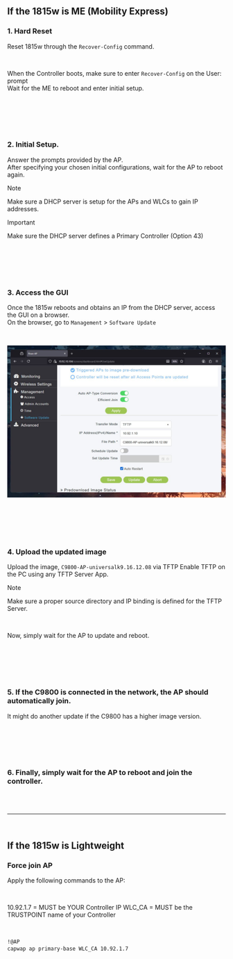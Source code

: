 
## If the 1815w is ME (Mobility Express) 
### 1. Hard Reset
Reset 1815w through the `Recover-Config` command.  

<br>

When the Controller boots, make sure to enter `Recover-Config` on the User: prompt  
Wait for the ME to reboot and enter initial setup.

&nbsp;
---
&nbsp;

### 2. Initial Setup.
Answer the prompts provided by the AP.  
After specifying your chosen initial configurations, wait for the AP to reboot again.

> [!NOTE]
> Make sure a DHCP server is setup for the APs and WLCs to gain IP addresses.

> [!IMPORTANT]
> Make sure the DHCP server defines a Primary Controller (Option 43)

&nbsp;
---
&nbsp;

### 3. Access the GUI
Once the 1815w reboots and obtains an IP from the DHCP server, access the GUI on a browser.  
On the browser, go to `Management` > `Software Update`

<br>

![updateAP](img/updateAP.JPG)

&nbsp;
---
&nbsp;

### 4. Upload the updated image
Upload the image, `C9800-AP-universalk9.16.12.08` via TFTP
Enable TFTP on the PC using any TFTP Server App.  

> [!NOTE]
> Make sure a proper source directory and IP binding is defined for the TFTP Server.

<br>

Now, simply wait for the AP to update and reboot.

&nbsp;
---
&nbsp;

### 5. If the C9800 is connected in the network, the AP should automatically join. 
It might do another update if the C9800 has a higher image version.

&nbsp;
---
&nbsp;

### 6. Finally, simply wait for the AP to reboot and join the controller.

<br>
<br>

---
&nbsp;

## If the 1815w is Lightweight
### Force join AP
Apply the following commands to the AP:

<br>

10.92.1.7 = MUST be YOUR Controller IP
WLC_CA = MUST be the TRUSTPOINT name of your Controller

<br>

~~~
!@AP
capwap ap primary-base WLC_CA 10.92.1.7
~~~

